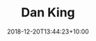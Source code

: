 ---
title: "Dan King"
date: 2018-12-20T13:44:23+10:00
draft: false
jobtitle: "Ruby on Rails Developer (1 year)"
linkedinurl: "https://www.linkedin.com/"
weight: 0.9
---
